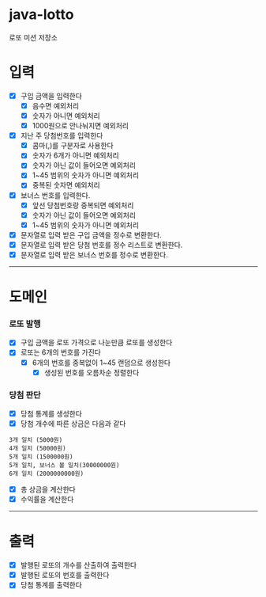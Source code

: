 # java-lotto

로또 미션 저장소

# 입력

- [x]  구입 금액을 입력한다
    - [x]  음수면 예외처리
    - [x]  숫자가 아니면 예외처리
    - [x]  1000원으로 안나눠지면 예외처리
- [x]  지난 주 당첨번호를 입력한다
    - [x]  콤마(,)를 구분자로 사용한다
    - [x]  숫자가 6개가 아니면 예외처리
    - [x]  숫자가 아닌 값이 들어오면 예외처리
    - [x]  1~45 범위의 숫자가 아니면 예외처리
    - [x]  중복된 숫자면 예외처리
- [x]  보너스 번호를 입력한다.
    - [x]  앞선 당첨번호랑 중복되면 예외처리
    - [x]  숫자가 아닌 값이 들어오면 예외처리
    - [x]  1~45 범위의 숫자가 아니면 예외처리
- [x] 문자열로 입력 받은 구입 금액을 정수로 변환한다.
- [x] 문자열로 입력 받은 당첨 번호를 정수 리스트로 변환한다.
- [x] 문자열로 입력 받은 보너스 번호를 정수로 변환한다.

---

# 도메인

### 로또 발행

- [x]  구입 금액을 로또 가격으로 나눈만큼 로또를 생성한다
- [x]  로또는 6개의 번호를 가진다
    - [x]  6개의 번호를 중복없이 1~45 랜덤으로 생성한다
        - [x]  생성된 번호를 오름차순 정렬한다

### 당첨 판단

- [x]  당첨 통계를 생성한다
- [x]  당첨 개수에 따른 상금은 다음과 같다

```
3개 일치 (5000원)
4개 일치 (50000원)
5개 일치 (1500000원)
5개 일치, 보너스 볼 일치(30000000원)
6개 일치 (2000000000원)
 ```

- [x]  총 상금을 계산한다
- [x]  수익률을 계산한다

---

# 출력

- [x]  발행된 로또의 개수를 산출하여 출력한다
- [x]  발행된 로또의 번호를 출력한다
- [x]  당첨 통계를 출력한다
